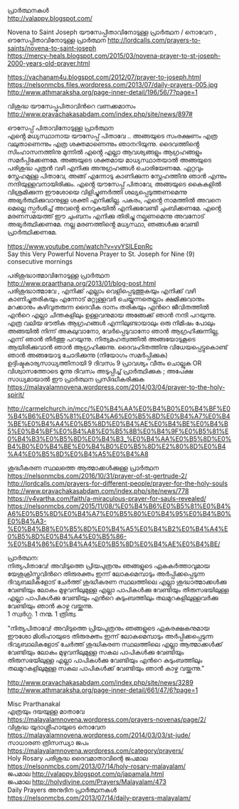 


പ്രാർത്ഥനകൾ   
http://valappy.blogspot.com/  

Novena to Saint Joseph  യൗസേപ്പിതാവിനോടുള്ള  പ്രാർത്ഥന / നൊവേന , ഔസേപ്പിതാവിനോടുള്ള  പ്രാർത്ഥന
http://lordcalls.com/prayers-to-saints/novena-to-saint-joseph   
https://mercy-heals.blogspot.com/2015/03/novena-prayer-to-st-joseph-2000-years-old-prayer.html     

https://vachanam4u.blogspot.com/2012/07/prayer-to-joseph.html       
https://nelsonmcbs.files.wordpress.com/2013/07/daily-prayers-005.jpg            
http://www.athmaraksha.org/page-inner-detail/196/56/7?page=1          
          
വിശുദ്ധ യൗസേപ്പുപിതാവിന്‍റെ വണക്കമാസം             
http://www.pravachakasabdam.com/index.php/site/news/897#    
          
ഔസേപ്പ് പിതാവിനോടുള്ള പ്രാർത്ഥന      
എൻ്റെ മധ്യസ്ഥാനായ യൗസേപ്പ്  പിതാവേ .. അങ്ങയുടെ സംരക്ഷണം എത്ര വലുതാണെന്നും എത്ര ശക്തമാണെന്നും ഞാനറിയുന്നു. ദൈവത്തിൻ്റെ  സിംഹാസനത്തിനു മുന്നിൽ എൻ്റെ എല്ലാ ആവശ്യങ്ങളും ആഗ്രഹങ്ങളും സമർപ്പിക്കേണമേ. അങ്ങയുടെ ശക്തമായ മാധ്യസ്ഥാതയാൽ അങ്ങയുടെ പരിശുദ്ധ പുത്രൻ വഴി എനിക്കു അനുഗ്രഹങ്ങൾ ചൊരിയേണമേ. ഏറ്റവും സ്നേഹമുള്ള പിതാവേ, അങ്ങ് എന്നോടു കാണിക്കുന്ന സ്നേഹത്തിനു ഞാൻ എന്നും നന്ദിയുള്ളവനായിരിക്കും.  എൻ്റെ  യൗസേപ്പ് പിതാവേ, അങ്ങയുടെ  കൈകളിൽ വിശ്രമിക്കുന്ന  ഈശോയെ  വിളിച്ചുണർത്തി  ശല്യപ്പെടുത്തണമെന്നു അഭ്യർത്ഥിക്കുവാനുള്ള ശക്തി എനിക്കില്ല. പകരം, എൻ്റെ നാമത്തിൽ അവനെ മെല്ലെ സ്പർശിച്ച് അവൻ്റെ നെറുകയിൽ എനിക്കുവേണ്ടി ചുംബിക്കണമേ. എൻ്റെ മരണസമയത്ത് ഈ ചുംബനം എനിക്കു തിരിച്ചു നല്കണമെന്നു അവനോട് അഭ്യർത്ഥിക്കണമേ. നല്ല മരണത്തിൻ്റെ മധ്യസ്ഥാ, ഞങ്ങൾക്കു  വേണ്ടി പ്രാർത്ഥിക്കണമേ.
             
https://www.youtube.com/watch?v=vvYSlLEpnRc                    
Say this Very Powerful Novena Prayer to St. Joseph for Nine (9) consecutive mornings                  
             
പരിശുദ്ധാത്മാവിനോടുള്ള പ്രാർത്ഥന    
http://www.praarthana.org/2013/01/blog-post.html    
 പരിശുദ്ധാത്മാവേ , എനിക്ക് എല്ലാം വെളിപ്പെടുത്തുകയും എനിക്ക് വഴി കാണിച്ചുതരികയും എന്നോട് മറ്റുള്ളവര്‍ ചെയ്യുന്നതെല്ലാം ക്ഷമിക്കുവാനും മറക്കാനും  കഴിവുതരുന്ന ദൈവീക ദാനം തരികയും എൻറെ ജീവിതത്തില്‍ എൻറെ എല്ലാ ചിന്തകളിലും ഉള്ളവനുമായ അങ്ങേക്ക് ഞാന്‍ നന്ദി പറയുന്നു. എത്ര വലിയ ഭൗതിക ആഗ്രഹങ്ങള്‍ എന്നിലുണ്ടായാലും ഒരു നിമിഷം പോലും അങ്ങയില്‍ നിന്ന് അകലുവാനോ, വേര്‍പ്പെടുവാനോ ഞാന്‍ ആഗ്രഹിക്കുന്നില്ല, എന്ന് ഞാന്‍ തീര്‍ത്തു പറയുന്നു. നിത്യമഹത്വത്തില്‍ അങ്ങയോടുകൂടെ ആയിരിക്കുവാന്‍ ഞാന്‍ ആഗ്രഹിക്കുന്നു. ദൈവഹിതത്തിനു വിധേയപ്പെട്ടുകൊണ്ട് ഞാന്‍ അങ്ങയോടു ചോദിക്കുന്നു (നിയോഗം സമര്‍പ്പിക്കുക)       
ഉദ്ദിഷ്ടകാര്യസാധ്യത്തിനായി  9 ദിവസം 9 പ്രാവശ്യം വീതം ചൊല്ലുക     OR   
വിശ്വാസത്തോടെ മൂന്നു ദിവസം അടുപ്പിച്ച് പ്രാർത്ഥിക്കുക ; അപേക്ഷ സാധ്യമായാൽ ഈ പ്രാർത്ഥന പ്രസിദ്ധീകരിക്കുക   
https://malayalamnovena.wordpress.com/2014/03/04/prayer-to-the-holy-spirit/     
          
http://carmelchurch.in/mcc/%E0%B4%AA%E0%B4%B0%E0%B4%BF%E0%B4%B6%E0%B5%81%E0%B4%A6%E0%B5%8D%E0%B4%A7%E0%B4%BE%E0%B4%A4%E0%B5%8D%E0%B4%AE%E0%B4%BE%E0%B4%B5%E0%B4%BF%E0%B4%A8%E0%B5%8B%E0%B4%9F%E0%B5%81%E0%B4%B3%E0%B5%8D%E0%B4%B3_%E0%B4%AA%E0%B5%8D%E0%B4%B0%E0%B4%BE%E0%B4%B0%E0%B5%8D%E2%80%8D%E0%B4%A4%E0%B5%8D%E0%B4%A5%E0%B4%A8   
          

ശുദ്ധീകരണ സ്ഥലത്തെ  ആത്മാക്കൾക്കുള്ള  പ്രാർത്ഥന   
https://nelsonmcbs.com/2016/10/31/prayer-of-st-gertrude-2/    
http://lordcalls.com/prayers-for-different-people/prayer-for-the-holy-souls     
http://www.pravachakasabdam.com/index.php/site/news/778     
https://v4vartha.com/faith/a-miraculous-prayer-for-sauls-revealed/    
https://nelsonmcbs.com/2015/11/08/%E0%B4%B6%E0%B5%81%E0%B4%A6%E0%B5%8D%E0%B4%A7%E0%B5%80%E0%B4%95%E0%B4%B0%E0%B4%A3-%E0%B4%B8%E0%B5%8D%E0%B4%A5%E0%B4%B2%E0%B4%A4%E0%B5%8D%E0%B4%A4%E0%B5%86-%E0%B4%86%E0%B4%A4%E0%B5%8D%E0%B4%AE%E0%B4%BE/    
     
പ്രാര്‍ത്ഥന:  
നിത്യപിതാവേ! അവിടുത്തെ പ്രിയപുത്രനും ഞങ്ങളുടെ ഏകകര്‍ത്താവുമായ യേശുക്രിസ്തുവിന്‍റെ തിരുരക്തം ഇന്ന് ലോകമെമ്പാടും അര്‍പ്പിക്കപ്പെടുന്ന ദിവ്യബലികളോട് ചേര്‍ത്ത് ശുദ്ധീകരണ സ്ഥലത്തിലെ എല്ലാ ശുദ്ധാത്മാക്കള്‍ക്കു വേണ്ടിയും ലോകം മുഴുവനിലുമുള്ള എല്ലാ പാപികള്‍ക്കു വേണ്ടിയും തിരുസഭയിലുള്ള എല്ലാ പാപികള്‍ക്കു വേണ്ടിയും എന്‍റെ കുടുംബത്തിലും തലമുറകളിലുള്ളവര്‍ക്കു വേണ്ടിയും ഞാന്‍ കാഴ്ച വയ്ക്കുന്നു.     
1 സ്വര്‍ഗ്ഗ. 1 നന്മ. 1 ത്രിത്വ.   
          
“നിത്യപിതാവേ! അവിടുത്തെ പ്രിയപുത്രനും ഞങ്ങളുടെ  ഏകരക്ഷകനുമായ   ഈശോ മിശിഹായുടെ തിരുരക്തം ഇന്ന് ലോകമെമ്പാടും അർപ്പിക്കപ്പെടുന്ന ദിവ്യബാലികളോട് ചേർത്ത് ശുദ്ധികരണ സ്ഥലത്തിലെ എല്ലാ ആത്മാക്കൾക്ക് വേണ്ടിയും ലോകം മുഴുവനിലുമുള്ള   സകല  പാപികള്‍ക്കു  വേണ്ടിയും തിരുസഭയിലുള്ള എല്ലാ  പാപികള്‍ക്കു   വേണ്ടിയും  എന്‍റെ  കുടുംബത്തിലും തലമുറകളിലുമുള്ള സകല പാപികൾക്ക് വേണ്ടിയും ഞാൻ കാഴ്ച വയ്ക്കുന്നു.” 
          
http://www.pravachakasabdam.com/index.php/site/news/3289     
http://www.athmaraksha.org/page-inner-detail/661/47/6?page=1          
                    
             
             
             
Misc Prarthanakal             
എത്രയും ദയയുള്ള മാതാവേ https://malayalamnovena.wordpress.com/prayers-novenas/page/2/                  
വിശുദ്ധ യുദാശ്ലീഹായുടെ നൊവേന   https://malayalamnovena.wordpress.com/2014/03/03/st-jude/            
സാധാരണ ത്രിസന്ധ്യാ ജപം https://malayalamnovena.wordpress.com/category/prayers/            
Holy Rosary പരിശുദ്ധ ദൈവമാതാവിന്റെ ജപമാല https://nelsonmcbs.com/2013/07/14/holy-rosary-malayalam/             
ജപമാല        http://valappy.blogspot.com/p/japamala.html          
ജപമാല    http://holydivine.com/Prayers/Malayalam/473                  
Daily Prayers അനുദിന പ്രാർത്ഥനകൾ  https://nelsonmcbs.com/2013/07/14/daily-prayers-malayalam/        
          
                    
          






